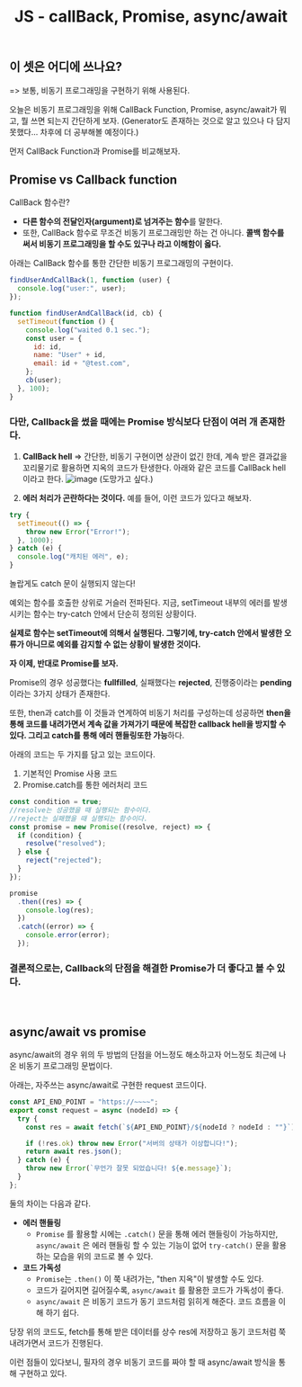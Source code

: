 ﻿---
published: true
title: "JS - callBack, Promise, async/await"
categories:
  - FrontEnd
tags:
  - JavaScript
---

## 이 셋은 어디에 쓰나요?

=> 보통, 비동기 프로그래밍을 구현하기 위해 사용된다.

오늘은 비동기 프로그래밍을 위해 CallBack Function, Promise, async/await가 뭐고, 뭘 쓰면 되는지 간단하게 보자.
(Generator도 존재하는 것으로 알고 있으나 다 담지 못했다... 차후에 더 공부해볼 예정이다.)

먼저 CallBack Function과 Promise를 비교해보자.

## Promise vs Callback function

CallBack 함수란?

- **다른 함수의 전달인자(argument)로 넘겨주는 함수**를 말한다.
- 또한, CallBack 함수로 무조건 비동기 프로그래밍만 하는 건 아니다. **콜백 함수를 써서 비동기 프로그래밍을 할 수도 있구나 라고 이해함이 옳다.**

아래는 CallBack 함수를 통한 간단한 비동기 프로그래밍의 구현이다.

```js
findUserAndCallBack(1, function (user) {
  console.log("user:", user);
});

function findUserAndCallBack(id, cb) {
  setTimeout(function () {
    console.log("waited 0.1 sec.");
    const user = {
      id: id,
      name: "User" + id,
      email: id + "@test.com",
    };
    cb(user);
  }, 100);
}
```

### 다만, Callback을 썼을 때에는 Promise 방식보다 단점이 여러 개 존재한다.

1. **CallBack hell**
   => 간단한, 비동기 구현이면 상관이 없긴 한데, 계속 받은 결과값을 꼬리물기로 활용하면 지옥의 코드가 탄생한다. 아래와 같은 코드를 CallBack hell이라고 한다.
   ![image](https://user-images.githubusercontent.com/60723373/172058494-3132ba29-cee0-443f-8bbc-5241e07e147b.png)
   (도망가고 싶다.)
   ㅤ
   ㅤ
   ㅤ

2. **에러 처리가 곤란하다는 것이다.**
   예를 들어, 이런 코드가 있다고 해보자.

```js
try {
  setTimeout(() => {
    throw new Error("Error!");
  }, 1000);
} catch (e) {
  console.log("캐치된 에러", e);
}
```

놀랍게도 catch 문이 실행되지 않는다!

예외는 함수를 호출한 상위로 거슬러 전파된다. 지금, setTimeout 내부의 에러를 발생시키는 함수는 try-catch 안에서 단순히 정의된 상황이다.

**실제로 함수는 setTimeout에 의해서 실행된다. 그렇기에, try-catch 안에서 발생한 오류가 아니므로 예외를 감지할 수 없는 상황이 발생한 것이다.**
ㅤ
ㅤ
ㅤ
ㅤ
ㅤ
ㅤ

**자 이제, 반대로 Promise를 보자.**

Promise의 경우 성공했다는 **fullfilled**, 실패했다는 **rejected**, 진행중이라는 **pending**이라는 3가지 상태가 존재한다.

또한, then과 catch를 이 것들과 연계하여 비동기 처리를 구성하는데 성공하면 **then을 통해 코드를 내려가면서 계속 값을 가져가기 때문에 복잡한 callback hell을 방지할 수 있다. 그리고 catch를 통해 에러 핸들링또한 가능**하다.

아래의 코드는 두 가지를 담고 있는 코드이다.

1. 기본적인 Promise 사용 코드
2. Promise.catch를 통한 에러처리 코드

```js
const condition = true;
//resolve는 성공했을 때 실행되는 함수이다.
//reject는 실패했을 때 실행되는 함수이다.
const promise = new Promise((resolve, reject) => {
  if (condition) {
    resolve("resolved");
  } else {
    reject("rejected");
  }
});

promise
  .then((res) => {
    console.log(res);
  })
  .catch((error) => {
    console.error(error);
  });
```

### 결론적으로는, Callback의 단점을 해결한 Promise가 더 좋다고 볼 수 있다.

ㅤ
ㅤ
ㅤ
ㅤ
ㅤ
ㅤ

## async/await vs promise

async/await의 경우 위의 두 방법의 단점을 어느정도 해소하고자 어느정도 최근에 나온 비동기 프로그래밍 문법이다.

아래는, 자주쓰는 async/await로 구현한 request 코드이다.

```js
const API_END_POINT = "https://~~~~";
export const request = async (nodeId) => {
  try {
    const res = await fetch(`${API_END_POINT}/${nodeId ? nodeId : ""}`);

    if (!res.ok) throw new Error("서버의 상태가 이상합니다!");
    return await res.json();
  } catch (e) {
    throw new Error(`무언가 잘못 되었습니다! ${e.message}`);
  }
};
```

둘의 차이는 다음과 같다.

- **에러 핸들링**
  - `Promise` 를 활용할 시에는 `.catch()` 문을 통해 에러 핸들링이 가능하지만, `async/await` 은 에러 핸들링 할 수 있는 기능이 없어 `try-catch()` 문을 활용하는 모습을 위의 코드로 볼 수 있다.
- **코드 가독성**
  - `Promise`는 `.then()` 이 쭉 내려가는, "then 지옥"이 발생할 수도 있다.
  - 코드가 길어지면 길어질수록, `async/await` 를 활용한 코드가 가독성이 좋다.
  - `async/await` 은 비동기 코드가 동기 코드처럼 읽히게 해준다. 코드 흐름을 이해 하기 쉽다.

당장 위의 코드도, fetch를 통해 받은 데이터를 상수 res에 저장하고 동기 코드처럼 쭉 내려가면서 코드가 진행된다.

이런 점들이 있다보니, 필자의 경우 비동기 코드를 짜야 할 때 async/await 방식을 통해 구현하고 있다.
